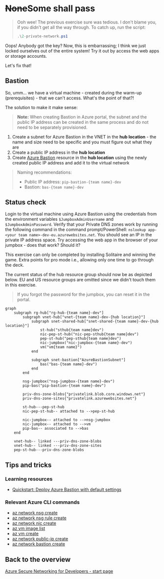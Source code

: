 <!-- markdownlint-disable MD033 -->
# <strike>None</strike>Some shall pass
<!-- markdownlint-enable MD033 -->

> Ooh wee! The previous exercise sure was tedious. I don't blame you, if you didn't get all the way through. To catch up, run the script:
>
> ```ps1
> .\2-private-network.ps1
> ```

Oops! Anybody got the key? Now, this is embarrassing; I think we just locked ourselves out of the entire system! Try it out by access the web apps or storage accounts.

Let's fix that!

## Bastion

So, umm... we have a virtual machine - created during the warm-up (prerequisites) - that we can't access. What's the point of that?!

The solution to make it make sense:

> **Note:** When creating Bastion in Azure portal, the subnet and the public IP address can be created in the same process and do not need to be separately provisioned.

1. Create a subnet for Azure Bastion in the VNET in the **hub location** - the name and size need to be specific and you must figure out what they are
1. Create a public IP address in the **hub location**
1. Create [Azure Bastion](https://learn.microsoft.com/azure/bastion/bastion-overview) resource in the **hub location** using the newly created public IP address and add it to the virtual network

> Naming recommendations:
>
> * Public IP address: `pip-bastion-{team name}-dev`
> * Bastion: `bas-{team name}-dev`

## Status check

Login to the virtual machine using Azure Bastion using the credentials from the environment variables `$JumpboxAdminUsername` and `$JumpboxAdminPassword`. Verify that your Private DNS zones work by running the following command in the command prompt/PowerShell: `nslookup app-<your team name>-dev-eu.azurewebsites.net`. You should see an IP in the private IP address space. Try accessing the web app in the browser of your jumpbox - does that work? Should it?

This exercise can only be completed by installing Solitaire and winning the game. Extra points for pro mode i.e., allowing only one time to go through the deck.

The current status of the hub resource group should now be as depicted below. EU and US resource groups are omitted since we didn't touch them in this exercise.

> If you forgot the password for the jumpbox, you can reset it in the portal.

```mermaid
graph
    subgraph rg-hub["rg-hub-{team name}-dev"]
        subgraph vnet-hub["vnet-{team name}-dev-{hub location}"]
            subgraph snet-shared-hub["snet-shared-{team name}-dev-{hub location}"]
                st-hub("sthub{team name}dev")
                nic-pep-st-hub("nic-pep-sthub{team name}dev")
                pep-st-hub("pep-sthub{team name}dev")
                nic-jumpbox("nic-jumpbox-{team name}-dev")
                vm("vm{team name}")
            end

            subgraph snet-bastion["AzureBastionSubnet"]
                bas("bas-{team name}-dev")
            end
        end

        nsg-jumpbox("nsg-jumpbox-{team name}-dev")
        pip-bas("pip-bastion-{team name}-dev")

        priv-dns-zone-blobs{"privatelink.blob.core.windows.net"}
        priv-dns-zone-sites{"privatelink.azurewebsites.net"}

        st-hub---pep-st-hub
        nic-pep-st-hub-- attached to -->pep-st-hub

        nic-jumpbox-- attached to -->nsg-jumpbox
        nic-jumpbox-- attached to -->vm
        pip-bas-- associated to -->bas
    end

    vnet-hub-- linked ---priv-dns-zone-blobs
    vnet-hub-- linked ---priv-dns-zone-sites
    pep-st-hub---priv-dns-zone-blobs
```

## Tips and tricks

### Learning resources

* [Quickstart: Deploy Azure Bastion with default settings](https://learn.microsoft.com/azure/bastion/quickstart-host-portal)

### Relevant Azure CLI commands

* [az network nsg create](https://learn.microsoft.com/cli/azure/network/nsg?view=azure-cli-latest#az-network-nsg-create())
* [az network nsg rule create](https://learn.microsoft.com/cli/azure/network/nsg/rule?view=azure-cli-latest#az-network-nsg-rule-create())
* [az network nic create](https://learn.microsoft.com/cli/azure/network/nic?view=azure-cli-latest#az-network-nic-create())
* [az vm image list](https://learn.microsoft.com/cli/azure/vm/image?view=azure-cli-latest#az-vm-image-list())
* [az vm create](https://learn.microsoft.com/cli/azure/vm?view=azure-cli-latest#az-vm-create())
* [az network public-ip create](https://learn.microsoft.com/cli/azure/network/public-ip?view=azure-cli-latest#az-network-public-ip-create())
* [az network bastion create](https://learn.microsoft.com/cli/azure/network/bastion?view=azure-cli-latest#az-network-bastion-create())

## Back to the overview

[Azure Secure Networking for Developers - start page](/README.md)
